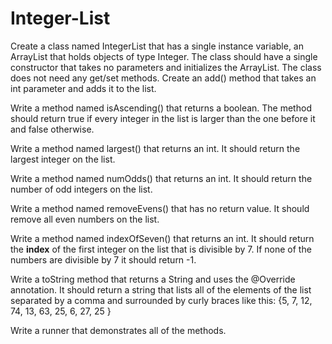 # Integer-List
Create a class named IntegerList that has a single instance variable, an ArrayList that holds objects of type Integer.
The class should have a single constructor that takes no parameters and initializes the ArrayList.
The class does not need any get/set methods.
Create an add() method that takes an int parameter and adds it to the list.

Write a method named isAscending() that returns a boolean.
The method should return true if every integer in the list is larger than the one before it and false otherwise.

Write a method named largest() that returns an int. It should return the largest integer on the list.

Write a method named numOdds() that returns an int. It should return the number of odd integers on the list.

Write a method named removeEvens() that has no return value. It should remove all even numbers on the list.

Write a method named indexOfSeven() that returns an int.
It should return the **index** of the first integer on the list that is divisible by 7.
If none of the numbers are divisible by 7 it should return -1.

Write a toString method that returns a String and uses the @Override annotation. 
It should return a string that lists all of the elements of the list separated by a comma and surrounded by curly braces like this:
{5, 7, 12, 74, 13, 63, 25, 6, 27, 25 }

Write a runner that demonstrates all of the methods.
